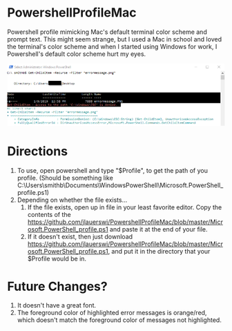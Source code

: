 # PowershellProfileMac
Powershell profile mimicking Mac's default terminal color scheme and prompt text. This might seem strange, but I used a Mac in school and loved the terminal's color scheme and when I started using Windows for work, I Powershell's default color scheme hurt my eyes.

![picture alt](https://github.com/jlauerswi/PowershellProfileMac/blob/master/sample.png "Sample")

# Directions #
1. To use, open powershell and type "$Profile", to get the path of you profile. (Should be something like C:\Users\smithb\Documents\WindowsPowerShell\Microsoft.PowerShell_profile.ps1)
2. Depending on whether the file exists...
    1. If the file exists, open up in file in your least favorite editor. Copy the contents of the https://github.com/jlauerswi/PowershellProfileMac/blob/master/Microsoft.PowerShell_profile.ps1 and paste it at the end of your file.
    2. If it doesn't exist, then just download https://github.com/jlauerswi/PowershellProfileMac/blob/master/Microsoft.PowerShell_profile.ps1, and put it in the directory that your $Profile would be in.

# Future Changes? #
1. It doesn't have a great font.
2. The foreground color of highlighted error messages is orange/red, which doesn't match the foreground color of messages not highlighted.
